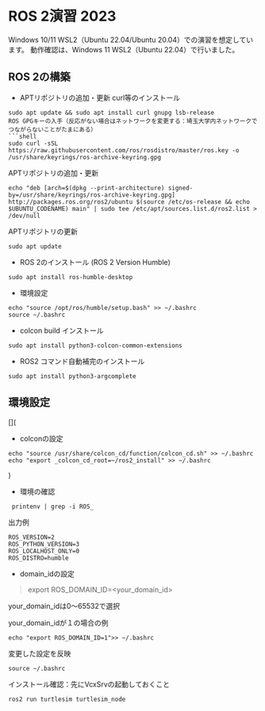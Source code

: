 # ROS 2演習 2023

Windows 10/11 WSL2（Ubuntu 22.04/Ubuntu 20.04）での演習を想定しています。
動作確認は、Windows 11 WSL2（Ubuntu 22.04）で行いました。

## ROS 2の構築

- APTリポジトリの追加・更新
curl等のインストール
```shell
sudo apt update && sudo apt install curl gnupg lsb-release
ROS GPGキーの入手（反応がない場合はネットワークを変更する：埼玉大学内ネットワークでつながらないことがたまにある）
```shell
sudo curl -sSL https://raw.githubusercontent.com/ros/rosdistro/master/ros.key -o /usr/share/keyrings/ros-archive-keyring.gpg
```

APTリポジトリの追加・更新
```shell
echo "deb [arch=$(dpkg --print-architecture) signed-by=/usr/share/keyrings/ros-archive-keyring.gpg] http://packages.ros.org/ros2/ubuntu $(source /etc/os-release && echo $UBUNTU_CODENAME) main" | sudo tee /etc/apt/sources.list.d/ros2.list > /dev/null

```

APTリポジトリの更新
```shell
sudo apt update
```

- ROS 2のインストール (ROS 2 Version Humble)

```shell
sudo apt install ros-humble-desktop
```

- 環境設定
```shell
echo "source /opt/ros/humble/setup.bash" >> ~/.bashrc
source ~/.bashrc
```

- colcon build インストール
```shell
sudo apt install python3-colcon-common-extensions
```

- ROS2 コマンド自動補完のインストール
```shell
sudo apt install python3-argcomplete
```

## 環境設定
[](
- colconの設定
```shell
echo "source /usr/share/colcon_cd/function/colcon_cd.sh" >> ~/.bashrc
echo "export _colcon_cd_root=~/ros2_install" >> ~/.bashrc
```
)
- 環境の確認
```shell
 printenv | grep -i ROS_
```

出力例
```
ROS_VERSION=2  
ROS_PYTHON_VERSION=3 
ROS_LOCALHOST_ONLY=0 
ROS_DISTRO=humble
```

- domain_idの設定

> export ROS_DOMAIN_ID=<your_domain_id>

your_domain_idは0～65532で選択

your_domain_idが１の場合の例
```
echo "export ROS_DOMAIN_ID=1">> ~/.bashrc
```

変更した設定を反映
```shell
source ~/.bashrc
```

インストール確認：先にVcxSrvの起動しておくこと
```shell
ros2 run turtlesim turtlesim_node
```
